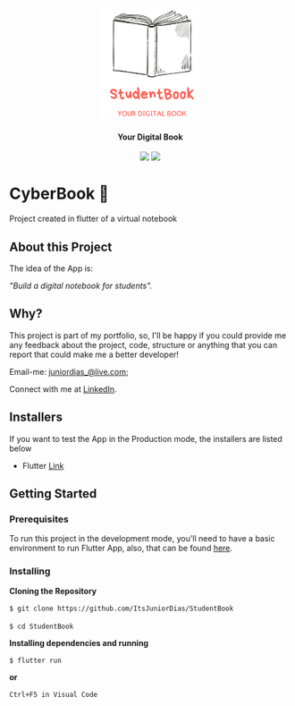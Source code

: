 <div align="center">
  <img src="./studentbook/lib/assets/logo2.png" height="200px" alt="StudentBook"/>
</div>

<div align="center">
  
  #### Your Digital Book
  
  ![](https://img.shields.io/badge/author-Junior%20Dias-/?color=ff5f54)
  ![](https://img.shields.io/badge/Mobile-Flutter%20-/?color=ff5f54)
</div> 


# CyberBook :iphone:
Project created in flutter of a virtual notebook

## About this Project

The idea of the App is:

_"Build a digital notebook for students"._
 
## Why?
This project is part of my portfolio, so, I'll be happy if you could provide me any feedback about the project, code, structure or anything that you can report that could make me a better developer!

Email-me: juniordias_@live.com;

Connect with me at [LinkedIn](https://www.linkedin.com/in/alexandre-junior-236894190/).

## Installers
If you want to test the App in the Production mode, the installers are listed below
- Flutter [Link](https://flutter.dev/docs/get-started/install) 
## Getting Started

### Prerequisites

To run this project in the development mode, you'll need to have a basic environment to run Flutter App, also,  that can be found [here](https://flutter.dev/docs/get-started/install).

### Installing

**Cloning the Repository**

```
$ git clone https://github.com/ItsJuniorDias/StudentBook

$ cd StudentBook
```

**Installing dependencies and running**

```
$ flutter run
```
**or**

```
Ctrl+F5 in Visual Code
```



